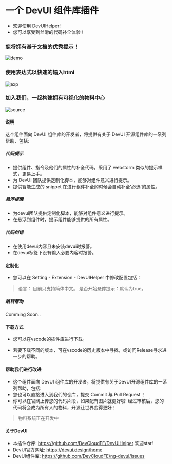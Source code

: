 
# 一个 DevUI 组件库插件

- 欢迎使用 DevUIHelper!
- 您可以享受到丝滑的代码补全体验！

### 您将拥有基于文档的优秀提示！

![demo](https://s1.ax1x.com/2020/06/07/tRruQS.gif)

### 使用表达式以快速的输入html

![exp](https://s1.ax1x.com/2020/06/24/NagrDJ.gif)

### 加入我们，一起构建拥有可视化的物料中心

![source](https://s1.ax1x.com/2020/06/24/NagjxS.gif)

#### 说明

这个组件面向 DevUI 组件库的开发者，将提供有关于 DevUI 开源组件库的一系列帮助，包括:
#####  代码提示

- 提供组件、指令及他们的属性的补全代码，采用了 webstorm 类似的提示样式，更易上手。
- 为 DevUI 团队提供定制化脚本，能够对组件意义进行提示。
- 提供智能生成的 snippet 在进行组件补全的时候会自动补全'必选'的属性。
  
##### 悬浮提醒
- 为devui团队提供定制化脚本，能够对组件意义进行提示。
- 在悬浮到组件时，提示组件能够提供的所有属性。

##### 代码纠错
- 在使用devui内容且未安装devui时报警。
- 在devui标签下没有输入必要内容时报警。

#### 定制化

- 您可以在 Setting - Extension - DevUIHelper 中修改配置包括：
> 语言： 目前只支持简体中文。
> 是否开始悬停提示：默认为true。

#####  跳转帮助
Comming Soon..

#### 下载方式

- 您可以在<a herf="https://marketplace.visualstudio.com/items?itemName=yqLiu.devui-language-support&ssr=false">vscode的插件库</a>进行下载。

- 若要下载不同的版本，可在vscode的历史版本中寻找，或访问<a herf="https://github.com/sspku-yqLiu/DevUIHelper-LSP/releases/">Release</a>寻求进一步的帮助。

#### 帮助我们进行改进

- 这个组件面向 DevUI 组件库的开发者，将提供有关于DevUI开源组件库的一系列帮助，包括:
- 您也可以直接进入到<a herf="https://github.com/sspku-yqLiu/DevUIHelper-LSP">我们的仓库</a>，提交 Commit 与 Pull Request ！
- 你可以在官网上传您的代码片段，如果配有图片就更好啦! 经过审核后，您的代码将会成为所有人的物料，开源让世界变得更好！
> 物料系统正在开发中

#### 关于DevUI

- 本插件仓库: https://github.com/DevCloudFE/DevUIHelper 欢迎star!
- DevUI官方网址: https://devui.design/home
- DevUI组件库: https://github.com/DevCloudFE/ng-devui/issues